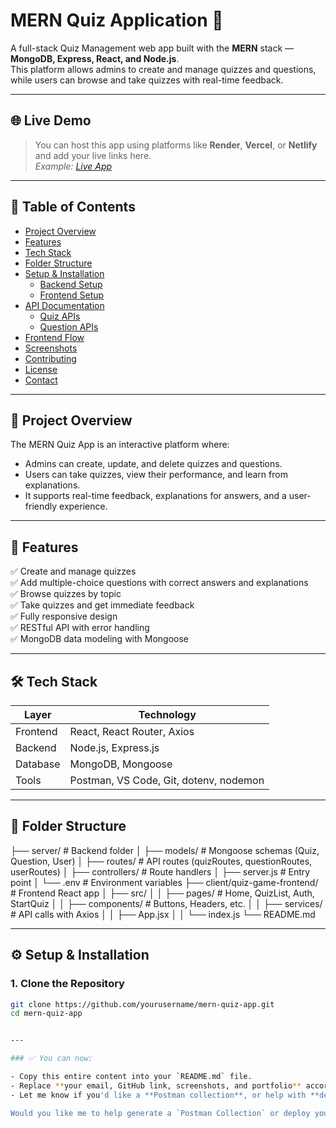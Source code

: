 # MERN Quiz Application 🎯

A full-stack Quiz Management web app built with the **MERN** stack — **MongoDB, Express, React, and Node.js**.  
This platform allows admins to create and manage quizzes and questions, while users can browse and take quizzes with real-time feedback.

---

## 🌐 Live Demo

> You can host this app using platforms like **Render**, **Vercel**, or **Netlify** and add your live links here.  
> _Example: [Live App](https://your-quiz-app-demo.vercel.app)_

---

## 📑 Table of Contents

- [Project Overview](#project-overview)
- [Features](#features)
- [Tech Stack](#tech-stack)
- [Folder Structure](#folder-structure)
- [Setup & Installation](#setup--installation)
  - [Backend Setup](#backend-setup)
  - [Frontend Setup](#frontend-setup)
- [API Documentation](#api-documentation)
  - [Quiz APIs](#quiz-apis)
  - [Question APIs](#question-apis)
- [Frontend Flow](#frontend-flow)
- [Screenshots](#screenshots)
- [Contributing](#contributing)
- [License](#license)
- [Contact](#contact)

---

## 📘 Project Overview

The MERN Quiz App is an interactive platform where:

- Admins can create, update, and delete quizzes and questions.
- Users can take quizzes, view their performance, and learn from explanations.
- It supports real-time feedback, explanations for answers, and a user-friendly experience.

---

## 🚀 Features

✅ Create and manage quizzes  
✅ Add multiple-choice questions with correct answers and explanations  
✅ Browse quizzes by topic  
✅ Take quizzes and get immediate feedback  
✅ Fully responsive design  
✅ RESTful API with error handling  
✅ MongoDB data modeling with Mongoose

---

## 🛠 Tech Stack

| Layer     | Technology                             |
|-----------|-----------------------------------------|
| Frontend  | React, React Router, Axios              |
| Backend   | Node.js, Express.js                     |
| Database  | MongoDB, Mongoose                       |
| Tools     | Postman, VS Code, Git, dotenv, nodemon  |

---

## 📂 Folder Structure

├── server/ # Backend folder
│ ├── models/ # Mongoose schemas (Quiz, Question, User)
│ ├── routes/ # API routes (quizRoutes, questionRoutes, userRoutes)
│ ├── controllers/ # Route handlers
│ ├── server.js # Entry point
│ └── .env # Environment variables
├── client/quiz-game-frontend/ # Frontend React app
│ ├── src/
│ │ ├── pages/ # Home, QuizList, Auth, StartQuiz
│ │ ├── components/ # Buttons, Headers, etc.
│ │ ├── services/ # API calls with Axios
│ │ ├── App.jsx
│ │ └── index.js
└── README.md


---

## ⚙️ Setup & Installation

### 1. Clone the Repository

```bash
git clone https://github.com/yourusername/mern-quiz-app.git
cd mern-quiz-app


---

### ✅ You can now:

- Copy this entire content into your `README.md` file.
- Replace **your email, GitHub link, screenshots, and portfolio** accordingly.
- Let me know if you'd like a **Postman collection**, or help with **deployment steps** (e.g. Render/Netlify/Vercel).

Would you like me to help generate a `Postman Collection` or deploy your app to **Render** or **Vercel** next?
